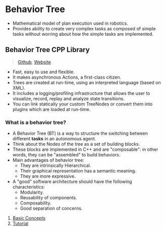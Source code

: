 # Behavior Tree

* Mathematical model of plan execution used in robotics.
* Provides ability to create very complex tasks as composed of simple tasks without worring about how the simple tasks are implemented.

## Behavior Tree CPP Library
> [Github](https://github.com/BehaviorTree/BehaviorTree.CPP), [Website](https://www.behaviortree.dev/)

* Fast, easy to use and flexible.
* It makes asynchronous Actions, a first-class citizen.
* Trees are created at run-time, using an interpreted language (based on XML).
* It includes a logging/profiling infrastructure that allows the user to visualize, record, replay and analyze state transitions.
* You can link statically your custom TreeNodes or convert them into plugins which are loaded at run-time.

### What is a behavior tree?

* A Behavior Tree (BT) is a way to structure the switching between different **tasks** in an autonomous agent.
* Think about the Nodes of the tree as a set of building blocks.
* These blocks are implemented in C++ and are "composable": in other words, they can be "assembled" to build behaviors.
* Main advantages of behavior tree:
  * They are intrinsically Hierarchical.
  * Their graphical representation has a semantic meaning.
  * They are more expressive.
* A "good" software architecture should have the following characteristics:
  * Modularity.
  * Reusability of components.
  * Composability.
  * Good separation of concerns.

1. [Basic Concepts](basic_concepts.md)
2. [Tutorial](tutorial.md)
